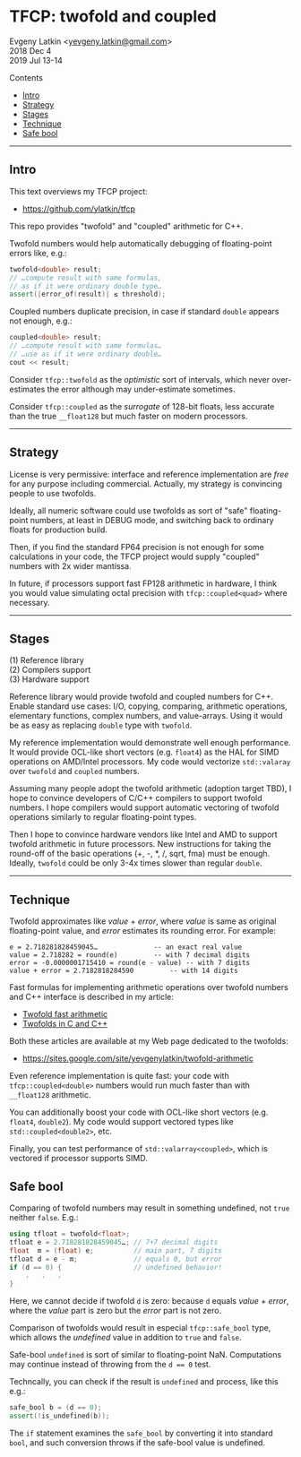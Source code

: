 # TFCP: twofold and coupled

Evgeny Latkin <<yevgeny.latkin@gmail.com>>  
2018 Dec 4  
2019 Jul 13-14  

Contents
* [Intro](#Intro)
* [Strategy](#Strategy)
* [Stages](#Stages)
* [Technique](#Technique)
* [Safe bool](#Safe-bool)

---

## Intro

This text overviews my TFCP project:  
* https://github.com/ylatkin/tfcp

This repo provides "twofold" and "coupled" arithmetic for C++.

Twofold numbers would help automatically debugging of floating-point errors like, e.g.:
```c++
twofold<double> result;
// …compute result with same formulas,
// as if it were ordinary double type…
assert(|error_of(result)| ≤ threshold);
```

Coupled numbers duplicate precision, in case if standard `double` appears not enough, e.g.:
```c++
coupled<double> result;
// …compute result with same formulas…
// …use as if it were ordinary double…
cout << result;
```

Consider `tfcp::twofold` as the _optimistic_ sort of intervals, which never over-estimates the error although may under-estimate sometimes.

Consider `tfcp::coupled` as the _surrogate_ of 128-bit floats, less accurate than the true `__float128` but much faster on modern processors.

---

## Strategy

License is very permissive: interface and reference implementation are _free_ for any purpose including commercial. 
Actually, my strategy is convincing people to use twofolds.

Ideally, all numeric software could use twofolds as sort of "safe" floating-point numbers, at least in DEBUG mode, and switching back to ordinary floats for production build.

Then, if you find the standard FP64 precision is not enough for some calculations in your code, the TFCP project would supply "coupled" numbers with 2x wider mantissa.

In future, if processors support fast FP128 arithmetic in hardware, I think you would value simulating octal precision with `tfcp::coupled<quad>` where necessary.

---

## Stages

(1) Reference library  
(2) Compilers support  
(3) Hardware support  

Reference library would provide twofold and coupled numbers for C++.
Enable standard use cases: I/O, copying, comparing, arithmetic operations, elementary functions, complex numbers, and value-arrays.
Using it would be as easy as replacing `double` type with `twofold`.

My reference implementation would demonstrate well enough performance.
It would provide OCL-like short vectors (e.g. `float4`) as the HAL for SIMD operations on AMD/Intel processors.
My code would vectorize `std::valaray` over `twofold` and `coupled` numbers.

Assuming many people adopt the twofold arithmetic (adoption target TBD), I hope to convince developers of C/C++ compilers to support twofold numbers.
I hope compilers would support automatic vectoring of twofold operations similarly to regular floating-point types.

Then I hope to convince hardware vendors like Intel and AMD to support twofold arithmetic in future processors.
New instructions for taking the round-off of the basic operations (+, -, *, /, sqrt, fma) must be enough.
Ideally, `twofold` could be only 3-4x times slower than regular `double`.

---

## Technique

Twofold approximates like _value_ + _error_, where _value_ is same as original floating-point value, and _error_ estimates its rounding error.
For example:

    e = 2.718281828459045…				-- an exact real value  
    value = 2.718282 = round(e)			-- with 7 decimal digits  
    error = -0.0000001715410 = round(e - value)	-- with 7 digits  
    value + error = 2.7182818284590			-- with 14 digits  

Fast formulas for implementing arithmetic operations over twofold numbers and C++ interface is described in my article:  

* [Twofold fast arithmetic](https://sites.google.com/site/yevgenylatkin/twofold-arithmetic/twofold-fast-arithmetic)
* [Twofolds in C and C++](https://sites.google.com/site/yevgenylatkin/twofold-arithmetic/twofolds-in-c-and-c)

Both these articles are available at my Web page dedicated to the twofolds:

* https://sites.google.com/site/yevgenylatkin/twofold-arithmetic

Even reference implementation is quite fast: your code with `tfcp::coupled<double>` numbers would run much faster than with `__float128` arithmetic.

You can additionally boost your code with OCL-like short vectors (e.g. `float4`, `double2`). My code would support vectored types like `std::coupled<double2>`, etc.

Finally, you can test performance of `std::valarray<coupled>`, which is vectored if processor supports SIMD.

## Safe bool

Comparing of twofold numbers may result in something undefined, not `true` neither `false`. E.g.:
```c++
using tfloat = twofold<float>;
tfloat e = 2.718281828459045…; // 7+7 decimal digits
float  m = (float) e;          // main part, 7 digits
tfloat d = e - m;              // equals 0, but error
if (d == 0) {                  // undefined behavior!
    .   .   .
}
```

Here, we cannot decide if twofold `d` is zero: because `d` equals _value_ + _error_, where the _value_ part is zero but the _error_ part is not zero.

Comparison of twofolds would result in especial `tfcp::safe_bool` type, which allows the _undefined_ value in addition to `true` and `false`.

Safe-bool `undefined` is sort of similar to floating-point NaN.
Computations may continue instead of throwing from the `d == 0` test.

Techncally, you can check if the result is `undefined` and process, like this e.g.:
```c++
safe_bool b = (d == 0);
assert(!is_undefined(b));
```

The `if` statement examines the `safe_bool` by converting it into standard `bool`, and such conversion throws if the safe-bool value is undefined.
